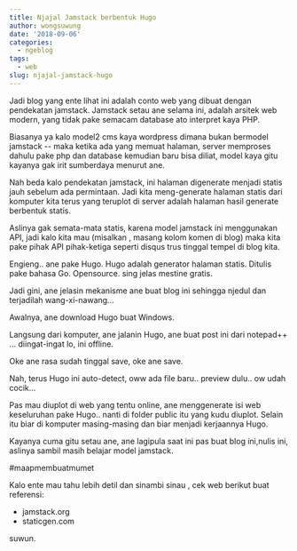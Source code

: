 ```yaml
---
title: Njajal Jamstack berbentuk Hugo
author: wongsuwung
date: '2018-09-06'
categories:
  - ngeblog
tags:
  - web
slug: njajal-jamstack-hugo
---
```


Jadi blog yang ente lihat ini adalah conto web yang dibuat dengan pendekatan jamstack. Jamstack setau ane selama ini, adalah arsitek web modern, yang tidak pake semacam database ato interpret kaya PHP.

Biasanya ya kalo model2 cms kaya wordpress dimana bukan bermodel jamstack -- maka ketika ada yang memuat halaman, server memproses dahulu pake php dan database kemudian baru bisa diliat, model kaya gitu kayanya gak irit sumberdaya menurut ane.

Nah beda kalo pendekatan jamstack, ini halaman digenerate menjadi statis jauh sebelum ada permintaan. Jadi kita meng-generate halaman statis dari komputer kita terus yang teruplot di server adalah halaman hasil generate berbentuk statis.

Aslinya gak semata-mata statis, karena model jamstack ini menggunakan API, jadi kalo kita mau (misalkan , masang kolom komen di blog) maka kita pake pihak API pihak-ketiga seperti disqus trus tinggal tempel di blog kita.

Engieng.. ane pake Hugo. Hugo adalah generator halaman statis. Ditulis pake bahasa Go. Opensource. sing jelas mestine gratis.

Jadi gini, ane jelasin mekanisme ane buat blog ini sehingga njedul dan terjadilah wang-xi-nawang...

Awalnya, ane download Hugo buat Windows.

Langsung dari komputer, ane jalanin Hugo, ane buat post ini dari notepad++ ... diingat-ingat lo, ini offline.

Oke ane rasa sudah tinggal save, oke ane save.

Nah, terus Hugo ini auto-detect, oww ada file baru.. preview dulu.. ow udah cocik...

Pas mau diuplot di web yang tentu online, ane menggenerate isi web keseluruhan pake Hugo.. nanti di folder public itu yang kudu diuplot. Selain itu biar di komputer masing-masing dan biar menjadi kerjaannya Hugo.

Kayanya cuma gitu setau ane, ane lagipula saat ini pas buat blog ini,nulis ini, aslinya sambil masih belajar model jamstack.

#maapmembuatmumet

Kalo ente mau tahu lebih detil dan sinambi sinau , cek web berikut buat referensi:

* jamstack.org
* staticgen.com

suwun.


